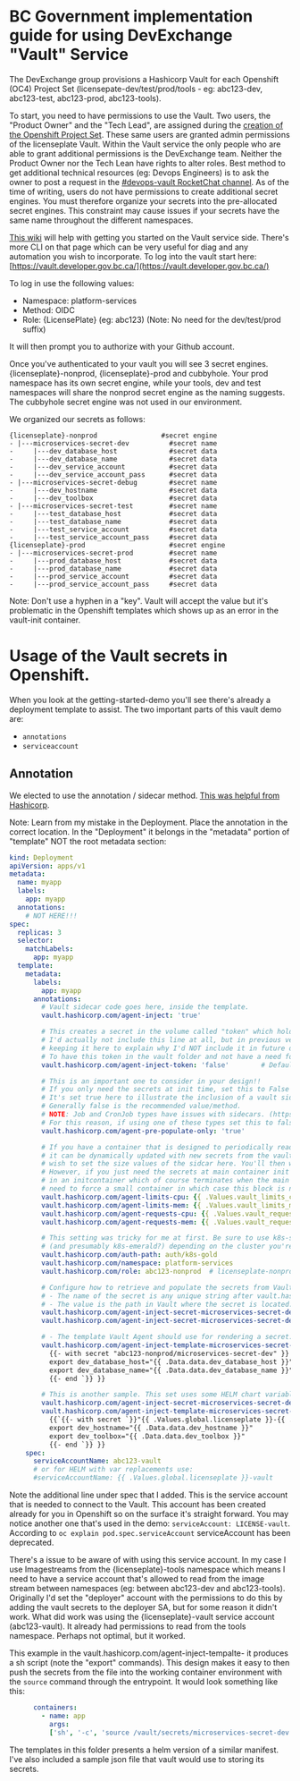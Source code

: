 # BC Government implementation guide for using DevExchange "Vault" Service

The DevExchange group provisions a Hashicorp Vault for each Openshift (OC4) Project Set (licensepate-dev/test/prod/tools - eg: abc123-dev, abc123-test, abc123-prod, abc123-tools).

To start, you need to have permissions to use the Vault. Two users, the "Product Owner" and the "Tech Lead", are assigned during the [creation of the Openshift Project Set](https://registry.developer.gov.bc.ca/). These same users are granted admin permissions of the licenseplate Vault. Within the Vault service the only people who are able to grant additional permissions is the DevExchange team. Neither the Product Owner nor the Tech Lean have rights to alter roles. Best method to get additional technical resources (eg: Devops Engineers) is to ask the owner to post a request in the [#devops-vault RocketChat channel](https://chat.developer.gov.bc.ca/channel/devops-vault). As of the time of writing, users do not have permissions to create additional secret engines. You must therefore organize your secrets into the pre-allocated secret engines. This constraint may cause issues if your secrets have the same name throughout the different namespaces.

[This wiki](https://github.com/BCDevOps/openshift-wiki/blob/master/docs/Vault/VaultGettingStarted.md) will help with getting you started on the Vault service side.  There's more CLI on that page which can be very useful for diag and any automation you wish to incorporate.
To log into the vault start here: [https://vault.developer.gov.bc.ca/](https://vault.developer.gov.bc.ca/)

To log in use the following values:

- Namespace: platform-services
- Method: OIDC
- Role: {LicensePlate}  (eg: abc123) (Note: No need for the dev/test/prod suffix)

It will then prompt you to authorize with your Github account.

Once you've authenticated to your vault you will see 3 secret engines. {licenseplate}-nonprod, {licenseplate}-prod and cubbyhole. Your prod namespace has its own secret engine, while your tools, dev and test namespaces will share the nonprod secret engine as the naming suggests. The cubbyhole secret engine was not used in our environment.

We organized our secrets as follows:

```
{licenseplate}-nonprod                #secret engine
- |---microservices-secret-dev          #secret name
-     |---dev_database_host             #secret data
-     |---dev_database_name             #secret data
-     |---dev_service_account           #secret data
-     |---dev_service_account_pass      #secret data
- |---microservices-secret-debug        #secret name
-     |---dev_hostname                  #secret data
-     |---dev_toolbox                   #secret data
- |---microservices-secret-test         #secret name
-     |---test_database_host            #secret data
-     |---test_database_name            #secret data
-     |---test_service_account          #secret data
-     |---test_service_account_pass     #secret data
{licenseplate}-prod                     #secret engine
- |---microservices-secret-prod         #secret name
-     |---prod_database_host            #secret data
-     |---prod_database_name            #secret data
-     |---prod_service_account          #secret data
-     |---prod_service_account_pass     #secret data
```

Note: Don't use a hyphen in a "key".  Vault will accept the value but it's problematic in the Openshift templates which shows up as an error in the vault-init container.

# Usage of the Vault secrets in Openshift.

When you look at the getting-started-demo you'll see there's already a deployment template to assist. The two important parts of this vault demo are:
- `annotations`
- `serviceaccount`

## Annotation
We elected to use the annotation / sidecar method. [This was helpful from Hashicorp](https://www.vaultproject.io/docs/platform/k8s/injector/examples).

Note: Learn from my mistake in the Deployment. Place the annotation in the correct location. In the "Deployment" it belongs in the "metadata" portion of "template" NOT the root metadata section:

```yaml
kind: Deployment
apiVersion: apps/v1
metadata:
  name: myapp
  labels:
    app: myapp
  annotations:
    # NOT HERE!!!
spec:
  replicas: 3
  selector:
    matchLabels:
      app: myapp
  template:
    metadata:
      labels:
        app: myapp
      annotations:
        # Vault sidecar code goes here, inside the template.
        vault.hashicorp.com/agent-inject: 'true'

        # This creates a secret in the volume called "token" which holds the token used to talk directly to vault.
        # I'd actually not include this line at all, but in previous versions of this repo I included it so am
        # keeping it here to explain why I'd NOT include it in future deployments unless required.
        # To have this token in the vault folder and not have a need for it is just a security exposure.
        vault.hashicorp.com/agent-inject-token: 'false'        # Default is false

        # This is an important one to consider in your design!!
        # If you only need the secrets at init time, set this to False
        # It's set true here to illustrate the inclusion of a vault sidecar
        # Generally false is the recommended value/method.
        # NOTE: Job and CronJob types have issues with sidecars. (https://medium.com/finnovate-io/how-to-prevent-kubernetes-cron-jobs-with-sidecar-containers-from-getting-stuck-912c0f1497a3)
        # For this reason, if using one of these types set this to false
        vault.hashicorp.com/agent-pre-populate-only: 'true'

        # If you have a container that is designed to periodically read the secrets from the secrets file so that
        # it can be dynamically updated with new secrets from the vault then you'll need the vault sidecar and may
        # wish to set the size values of the sidcar here. You'll then want to set the above agent-inject-token to true.
        # However, if you just need the secrets at main container init (eg in the entrypoint) then this is done
        # in an initcontainer which of course terminates when the main container starts so you probably won't
        # need to force a small container in which case this block is not required.
        vault.hashicorp.com/agent-limits-cpu: {{ .Values.vault_limits_cpu }}
        vault.hashicorp.com/agent-limits-mem: {{ .Values.vault_limits_mem }}
        vault.hashicorp.com/agent-requests-cpu: {{ .Values.vault_requests_cpu }}
        vault.hashicorp.com/agent-requests-mem: {{ .Values.vault_requests_mem }}

        # This setting was tricky for me at first. Be sure to use k8s-silver, k8s-gold, or k8s-golddr
        # (and presumably k8s-emerald?) depending on the cluster you're running. Gold can't call GoldDR's vault
        vault.hashicorp.com/auth-path: auth/k8s-gold
        vault.hashicorp.com/namespace: platform-services
        vault.hashicorp.com/role: abc123-nonprod  # licenseplate-nonprod or licenseplate-prod are your options

        # Configure how to retrieve and populate the secrets from Vault:
        # - The name of the secret is any unique string after vault.hashicorp.com/agent-inject-secret-<name>
        # - The value is the path in Vault where the secret is located.
        vault.hashicorp.com/agent-inject-secret-microservices-secret-dev: abc123-nonprod/microservices-secret-dev
        vault.hashicorp.com/agent-inject-secret-microservices-secret-dev: abc123-nonprod/microservices-secret-dev

        # - The template Vault Agent should use for rendering a secret:
        vault.hashicorp.com/agent-inject-template-microservices-secret-dev: |
          {{- with secret "abc123-nonprod/microservices-secret-dev" }}
          export dev_database_host="{{ .Data.data.dev_database_host }}"
          export dev_database_name="{{ .Data.data.dev_database_name }}"
          {{- end `}} }}

        # This is another sample. This set uses some HELM chart variable replacements. There's a bit of magic with the ` symbol in the agent-inject-template section. It also required some additional braces {}. You can use this as an example of what worked for me.
        vault.hashicorp.com/agent-inject-secret-microservices-secret-debug: {{ .Values.global.licenseplate }}-{{ .Values.global.vault_engine }}/microservices-secret-debug
        vault.hashicorp.com/agent-inject-template-microservices-secret-debug: |
          {{`{{- with secret `}}"{{ .Values.global.licenseplate }}-{{ .Values.global.vault_engine }}/microservices-secret-debug"{{` }}
          export dev_hostname="{{ .Data.data.dev_hostname }}"
          export dev_toolbox="{{ .Data.data.dev_toolbox }}"
          {{- end `}} }}
    spec:
      serviceAccountName: abc123-vault
      # or for HELM with var replacements use:
      #serviceAccountName: {{ .Values.global.licenseplate }}-vault
  ```

Note the additional line under spec that I added. This is the service account that is needed to connect to the Vault. This account has been created already for you in Openshift so on the surface it's straight forward. You may notice another one that's used in the demo: `serviceAccount: LICENSE-vault`. According to `oc explain pod.spec.serviceAccount` serviceAccount has been deprecated.

There's a issue to be aware of with using this service account. In my case I use Imagestreams from the {licenseplate}-tools namespace which means I need to have a service account that's allowed to read from the image stream between namespaces (eg: between abc123-dev and abc123-tools). Originally I'd set the "deployer" account with the permissions to do this by adding the vault secrets to the deployer SA, but for some reason it didn't work. What did work was using the {licenseplate}-vault service account (abc123-vault). It already had permissions to read from the tools namespace. Perhaps not optimal, but it worked.

This example in the vault.hashicorp.com/agent-inject-tempalte-<key> it produces a sh script (note the "export" commands). This design makes it easy to then push the secrets from the file into the working container environment with the `source` command through the entrypoint. It would look something like this:
```yaml
      containers:
        - name: app
          args:
          ['sh', '-c', 'source /vault/secrets/microservices-secret-dev && /entrypoint.sh']
```

The templates in this folder presents a helm version of a similar manifest. I've also included a sample json file that vault would use to storing its secrets.

